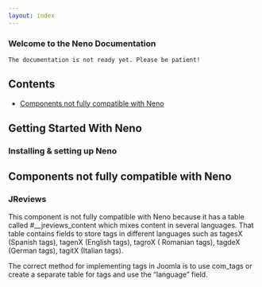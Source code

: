 ```yaml
---
layout: index
---
```

### Welcome to the Neno Documentation

```
The documentation is not ready yet. Please be patient!
```


## Contents
* [Components not fully compatible with Neno](#components-not-fully-compatible-with-neno)

## Getting Started With Neno

### Installing & setting up Neno 

## Components not fully compatible with Neno

### JReviews
This component is not fully compatible with Neno because it has a table called \#__jreviews_content which mixes content in several languages. That table contains fields to store tags in different languages such as tagesX (Spanish tags), tagenX (English tags), tagroX ( Romanian tags), tagdeX (German tags), tagitX (Italian tags). 

The correct method for implementing tags in Joomla is to use com_tags or create a separate table for tags and use the “language” field. 
